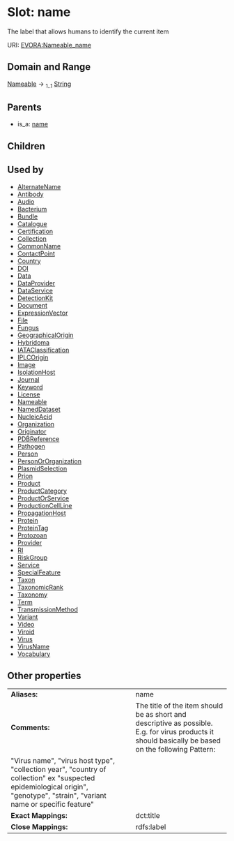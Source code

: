 
# Slot: name

The label that allows humans to identify the current item

URI: [EVORA:Nameable_name](https://evora-project.eu/Nameable_name)


## Domain and Range

[Nameable](Nameable.md) &#8594;  <sub>1..1</sub> [String](types/String.md)

## Parents

 *  is_a: [name](name.md)

## Children


## Used by

 * [AlternateName](AlternateName.md)
 * [Antibody](Antibody.md)
 * [Audio](Audio.md)
 * [Bacterium](Bacterium.md)
 * [Bundle](Bundle.md)
 * [Catalogue](Catalogue.md)
 * [Certification](Certification.md)
 * [Collection](Collection.md)
 * [CommonName](CommonName.md)
 * [ContactPoint](ContactPoint.md)
 * [Country](Country.md)
 * [DOI](DOI.md)
 * [Data](Data.md)
 * [DataProvider](DataProvider.md)
 * [DataService](DataService.md)
 * [DetectionKit](DetectionKit.md)
 * [Document](Document.md)
 * [ExpressionVector](ExpressionVector.md)
 * [File](File.md)
 * [Fungus](Fungus.md)
 * [GeographicalOrigin](GeographicalOrigin.md)
 * [Hybridoma](Hybridoma.md)
 * [IATAClassification](IATAClassification.md)
 * [IPLCOrigin](IPLCOrigin.md)
 * [Image](Image.md)
 * [IsolationHost](IsolationHost.md)
 * [Journal](Journal.md)
 * [Keyword](Keyword.md)
 * [License](License.md)
 * [Nameable](Nameable.md)
 * [NamedDataset](NamedDataset.md)
 * [NucleicAcid](NucleicAcid.md)
 * [Organization](Organization.md)
 * [Originator](Originator.md)
 * [PDBReference](PDBReference.md)
 * [Pathogen](Pathogen.md)
 * [Person](Person.md)
 * [PersonOrOrganization](PersonOrOrganization.md)
 * [PlasmidSelection](PlasmidSelection.md)
 * [Prion](Prion.md)
 * [Product](Product.md)
 * [ProductCategory](ProductCategory.md)
 * [ProductOrService](ProductOrService.md)
 * [ProductionCellLine](ProductionCellLine.md)
 * [PropagationHost](PropagationHost.md)
 * [Protein](Protein.md)
 * [ProteinTag](ProteinTag.md)
 * [Protozoan](Protozoan.md)
 * [Provider](Provider.md)
 * [RI](RI.md)
 * [RiskGroup](RiskGroup.md)
 * [Service](Service.md)
 * [SpecialFeature](SpecialFeature.md)
 * [Taxon](Taxon.md)
 * [TaxonomicRank](TaxonomicRank.md)
 * [Taxonomy](Taxonomy.md)
 * [Term](Term.md)
 * [TransmissionMethod](TransmissionMethod.md)
 * [Variant](Variant.md)
 * [Video](Video.md)
 * [Viroid](Viroid.md)
 * [Virus](Virus.md)
 * [VirusName](VirusName.md)
 * [Vocabulary](Vocabulary.md)

## Other properties

|  |  |  |
| --- | --- | --- |
| **Aliases:** | | name |
| **Comments:** | | The title of the item should be as short and descriptive as possible. E.g. for virus products it should basically be based on the following Pattern:
"Virus name", "virus host type", "collection year", "country of collection" ex "suspected epidemiological origin", "genotype", "strain", "variant name or specific feature" |
| **Exact Mappings:** | | dct:title |
| **Close Mappings:** | | rdfs:label |